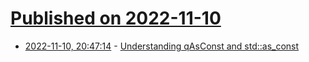 # [Published on 2022-11-10](index.md)

* [2022-11-10, 20:47:14](https://lobste.rs/s/iaejks/understanding_qasconst_std_as_const) - [Understanding qAsConst and std::as_const](https://www.kdab.com/blog-qasconst-and-stdas_const/)
